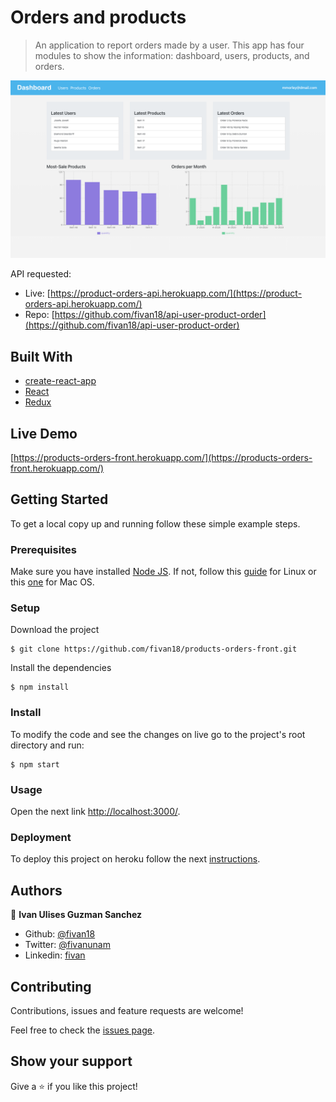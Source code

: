 # Orders and products

> An application to report orders made by a user. This app has four modules to show the information: dashboard, users, products, and orders.
<p align="center">
    <img src="image.png">
</p>

API requested:
- Live: [https://product-orders-api.herokuapp.com/](https://product-orders-api.herokuapp.com/)
- Repo: [https://github.com/fivan18/api-user-product-order](https://github.com/fivan18/api-user-product-order)

## Built With

- [create-react-app](https://create-react-app.dev/)
- [React](https://reactjs.org/)
- [Redux](https://redux.js.org/)

## Live Demo

[https://products-orders-front.herokuapp.com/](https://products-orders-front.herokuapp.com/)


## Getting Started

To get a local copy up and running follow these simple example steps.

### Prerequisites

Make sure you have installed [Node JS](https://nodejs.org/en/). If not, follow this [guide](https://www.geeksforgeeks.org/installation-of-node-js-on-linux/) for Linux or this [one](https://treehouse.github.io/installation-guides/mac/node-mac.html) for Mac OS.

### Setup

Download the project

    $ git clone https://github.com/fivan18/products-orders-front.git

Install the dependencies

    $ npm install

### Install

To modify the code and see the changes on live go to the project's root directory and run:

    $ npm start

### Usage

Open the next link [http://localhost:3000/](http://localhost:3000/).

### Deployment

To deploy this project on heroku follow the next [instructions](https://github.com/mars/create-react-app-buildpack).


## Authors

👤 **Ivan Ulises Guzman Sanchez**

- Github: [@fivan18](https://github.com/fivan18)
- Twitter: [@fivanunam](https://twitter.com/fivanunam)
- Linkedin: [fivan](https://www.linkedin.com/in/fivan)

## Contributing

Contributions, issues and feature requests are welcome!

Feel free to check the [issues page](https://github.com/fivan18/products-orders-front/issues).

## Show your support

Give a ⭐️ if you like this project!
